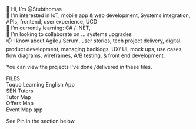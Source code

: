 <!---
Stubthomas/Stubthomas is a ✨ special ✨ repository because its `README.md` (this file) appears on your GitHub profile.
You can click the Preview link to take a look at your changes.
--->

 👋 Hi, I’m @Stubthomas<br>
 👀 I’m interested in IoT, mobile app & web development, Systems integration, APIs, frontend, user experience, UCD <br>
 🌱 I’m currently learning: C# / .NET, <br>
 💞️ I’m looking to collaborate on ... systems upgrades<br>
 📫 I know about Agile / Scrum, user stories, tech project delivery, digital product development, managing backlogs, UX/ UI, mock ups, use cases, flow diagrams, wireframes, A/B testing, & front end development.

You can view the projects I've done /delivered in these files.

FILES<br>
Toquo Learning English App <br>
SEN Tutors<br>
Tutor Map <br>
Offers Map <br>
Event Map app

See Pin in the section below 


